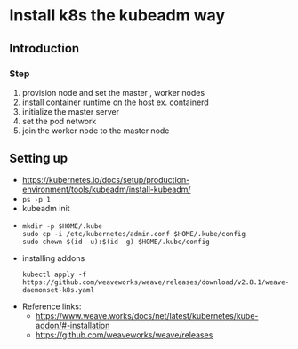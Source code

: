 # Install k8s the kubeadm way

## Introduction
### Step
1. provision node and set the master , worker nodes
2. install container runtime on the host ex. containerd
3. initialize the master server
4. set the pod network
5. join the worker node to the master node

## Setting up
- https://kubernetes.io/docs/setup/production-environment/tools/kubeadm/install-kubeadm/
- ```ps -p 1```
- kubeadm init
- ```
  mkdir -p $HOME/.kube
  sudo cp -i /etc/kubernetes/admin.conf $HOME/.kube/config      
  sudo chown $(id -u):$(id -g) $HOME/.kube/config
  ```
- installing addons
  ```
  kubectl apply -f https://github.com/weaveworks/weave/releases/download/v2.8.1/weave-daemonset-k8s.yaml
  ```
- Reference links:
  - https://www.weave.works/docs/net/latest/kubernetes/kube-addon/#-installation
  - https://github.com/weaveworks/weave/releases
